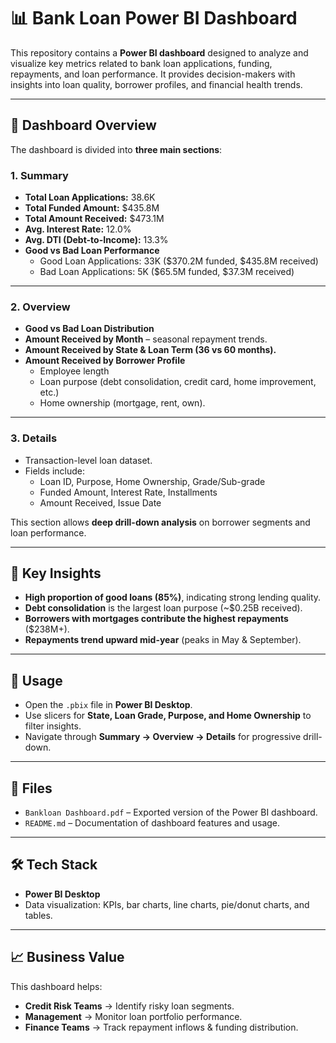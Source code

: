 # 📊 Bank Loan Power BI Dashboard

This repository contains a **Power BI dashboard** designed to analyze and visualize key metrics related to bank loan applications, funding, repayments, and loan performance. It provides decision-makers with insights into loan quality, borrower profiles, and financial health trends.

---

## 📌 Dashboard Overview

The dashboard is divided into **three main sections**:

### 1. **Summary**
- **Total Loan Applications:** 38.6K  
- **Total Funded Amount:** $435.8M  
- **Total Amount Received:** $473.1M  
- **Avg. Interest Rate:** 12.0%  
- **Avg. DTI (Debt-to-Income):** 13.3%  
- **Good vs Bad Loan Performance**  
  - Good Loan Applications: 33K ($370.2M funded, $435.8M received)  
  - Bad Loan Applications: 5K ($65.5M funded, $37.3M received)  

---

### 2. **Overview**
- **Good vs Bad Loan Distribution**  
- **Amount Received by Month** – seasonal repayment trends.  
- **Amount Received by State & Loan Term (36 vs 60 months).**  
- **Amount Received by Borrower Profile**  
  - Employee length  
  - Loan purpose (debt consolidation, credit card, home improvement, etc.)  
  - Home ownership (mortgage, rent, own).  

---

### 3. **Details**
- Transaction-level loan dataset.  
- Fields include:  
  - Loan ID, Purpose, Home Ownership, Grade/Sub-grade  
  - Funded Amount, Interest Rate, Installments  
  - Amount Received, Issue Date  

This section allows **deep drill-down analysis** on borrower segments and loan performance.

---

## 🎯 Key Insights
- **High proportion of good loans (85%)**, indicating strong lending quality.  
- **Debt consolidation** is the largest loan purpose (~$0.25B received).  
- **Borrowers with mortgages contribute the highest repayments** ($238M+).  
- **Repayments trend upward mid-year** (peaks in May & September).  

---

## 🚀 Usage
- Open the `.pbix` file in **Power BI Desktop**.  
- Use slicers for **State, Loan Grade, Purpose, and Home Ownership** to filter insights.  
- Navigate through **Summary → Overview → Details** for progressive drill-down.  

---

## 📂 Files
- `Bankloan Dashboard.pdf` – Exported version of the Power BI dashboard.  
- `README.md` – Documentation of dashboard features and usage.  

---

## 🛠️ Tech Stack
- **Power BI Desktop**  
- Data visualization: KPIs, bar charts, line charts, pie/donut charts, and tables.  

---

## 📈 Business Value
This dashboard helps:  
- **Credit Risk Teams** → Identify risky loan segments.  
- **Management** → Monitor loan portfolio performance.  
- **Finance Teams** → Track repayment inflows & funding distribution.  
